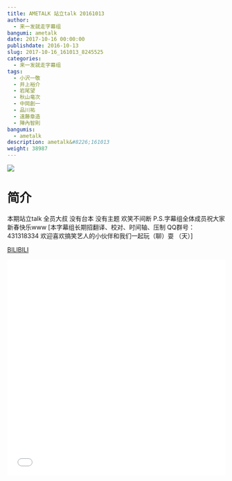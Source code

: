 ```yaml
---
title: AMETALK 站立talk 20161013
author: 
  - 来一发就走字幕组
bangumi: ametalk
date: 2017-10-16 00:00:00
publishdate: 2016-10-13
slug: 2017-10-16_161013_8245525
categories: 
  - 来一发就走字幕组
tags: 
  - 小沢一敬
  - 井上裕介
  - 岩尾望
  - 秋山竜次
  - 中岡創一
  - 品川祐
  - 遠藤章造
  - 陣內智則
bangumis: 
  - ametalk
description: ametalk&#8226;161013
weight: 38987
---
```


![](https://i.imgur.com/NejkaFi.jpg)

# 简介  
本期站立talk 全员大叔 没有台本 没有主题 欢笑不间断 P.S.字幕组全体成员祝大家新春快乐www [本字幕组长期招翻译、校对、时间轴、压制   QQ群号：431318334 欢迎喜欢搞笑艺人的小伙伴和我们一起玩（聊）耍 （天）]

  [BILIBILI](https://www.bilibili.com/video/av8245525/)


  <iframe src="//www.bilibili.com/html/html5player.html?cid=13565333&aid=8245525" width="100%" height="500" frameborder="0" allowfullscreen="allowfullscreen"></iframe>
